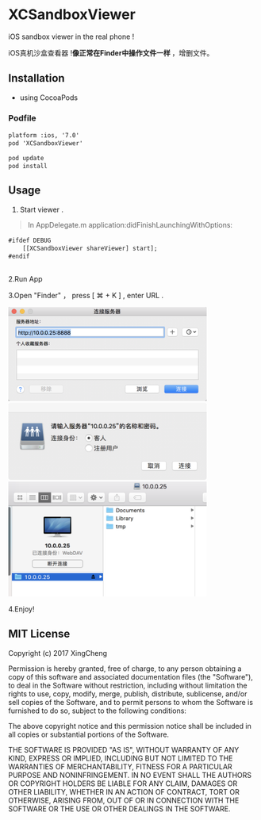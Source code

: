 # XCSandboxViewer
iOS sandbox viewer in  the real phone ! 

iOS真机沙盒查看器 !<b>像正常在Finder中操作文件一样 </b>，增删文件。

## Installation

- using CocoaPods

### Podfile
```
platform :ios, '7.0'
pod 'XCSandboxViewer'

```

```
pod update
pod install
```

## Usage

1. Start viewer .

>In AppDelegate.m   application:didFinishLaunchingWithOptions:
```    
#ifdef DEBUG
    [[XCSandboxViewer shareViewer] start];
#endif
    
```
2.Run App 


3.Open "Finder" ， press [ ⌘ + K ] , enter URL .

<img src="Screenshot/1.png" width=400px/>
<img src="Screenshot/2.png" width=400px/>
<img src="Screenshot/3.png" width=400px/>

4.Enjoy!




## MIT License

Copyright (c) 2017 XingCheng

Permission is hereby granted, free of charge, to any person obtaining a copy
of this software and associated documentation files (the "Software"), to deal
in the Software without restriction, including without limitation the rights
to use, copy, modify, merge, publish, distribute, sublicense, and/or sell
copies of the Software, and to permit persons to whom the Software is
furnished to do so, subject to the following conditions:

The above copyright notice and this permission notice shall be included in all
copies or substantial portions of the Software.

THE SOFTWARE IS PROVIDED "AS IS", WITHOUT WARRANTY OF ANY KIND, EXPRESS OR
IMPLIED, INCLUDING BUT NOT LIMITED TO THE WARRANTIES OF MERCHANTABILITY,
FITNESS FOR A PARTICULAR PURPOSE AND NONINFRINGEMENT. IN NO EVENT SHALL THE
AUTHORS OR COPYRIGHT HOLDERS BE LIABLE FOR ANY CLAIM, DAMAGES OR OTHER
LIABILITY, WHETHER IN AN ACTION OF CONTRACT, TORT OR OTHERWISE, ARISING FROM,
OUT OF OR IN CONNECTION WITH THE SOFTWARE OR THE USE OR OTHER DEALINGS IN THE
SOFTWARE.


